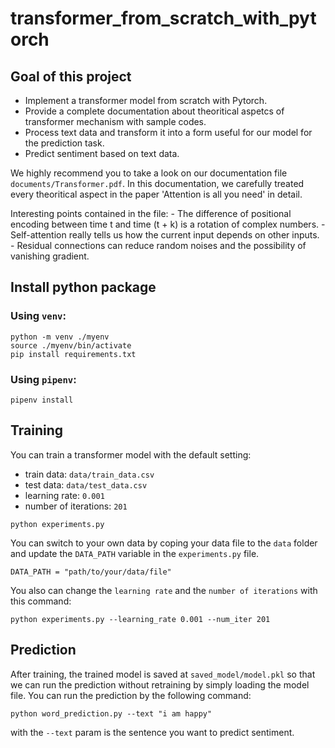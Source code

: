 # transformer_from_scratch_with_pytorch
## Goal of this project
- Implement a transformer model from scratch with Pytorch.
- Provide a complete documentation about theoritical aspetcs of transformer mechanism with sample codes.
- Process text data and transform it into a form useful for our model for the prediction task.
- Predict sentiment based on text data.

We highly recommend you to take a look on our documentation file `documents/Transformer.pdf`.
In this documentation, we carefully treated every theoritical aspect in the paper 'Attention is all you need' in detail.

Interesting points contained in the file:
    - The difference of positional encoding between time t and time (t + k) is a rotation of complex numbers.
    - Self-attention really tells us how the current input depends on other inputs.
    - Residual connections can reduce random noises and the possibility of vanishing gradient.

## Install python package
### Using `venv`:
```
python -m venv ./myenv
source ./myenv/bin/activate
pip install requirements.txt
```
### Using `pipenv`:
```
pipenv install
```
## Training
You can train a transformer model with the default setting:
- train data: `data/train_data.csv`
- test data: `data/test_data.csv`
- learning rate: `0.001`
- number of iterations: `201`
```
python experiments.py
```
You can switch to your own data by coping your data file to the `data` folder and update the `DATA_PATH` variable in the `experiments.py` file.
```
DATA_PATH = "path/to/your/data/file"
```
You also can change the `learning rate` and the `number of iterations` with this command:
```
python experiments.py --learning_rate 0.001 --num_iter 201
```
## Prediction
After training, the trained model is saved at `saved_model/model.pkl` so that we can run the prediction without retraining by simply loading the model file. You can run the prediction by the following command:
```
python word_prediction.py --text "i am happy"
```
with the `--text` param is the sentence you want to predict sentiment.